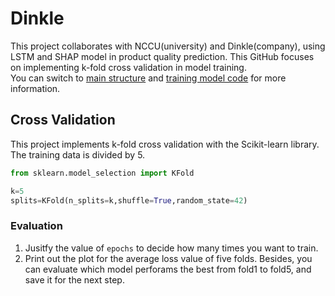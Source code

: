 # Dinkle
This project collaborates with NCCU(university) and Dinkle(company), using LSTM and SHAP model in product quality prediction.
This GitHub focuses on implementing k-fold cross validation in model training.  
You can switch to [main structure](https://github.com/YiChingLLin/Dinkle) and [training model code](https://github.com/chi110356042/Dinkle) for more information.

## Cross Validation
This project implements k-fold cross validation with the Scikit-learn library.  
The training data is divided by 5.
```python
from sklearn.model_selection import KFold

k=5
splits=KFold(n_splits=k,shuffle=True,random_state=42)
```
### Evaluation
1. Jusitfy the value of `epochs` to decide how many times you want to train.  
2. Print out the plot for the average loss value of five folds. Besides, you can evaluate which model perforams the best from fold1 to fold5, and save it for the next step. 

